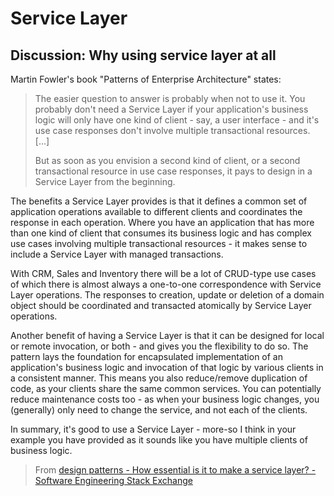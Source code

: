 # Service Layer



## Discussion: Why using service layer at all

Martin Fowler's book "Patterns of Enterprise Architecture" states:

> The easier question to answer is probably when not to use it. You probably don't need a Service Layer if your application's business logic will only have one kind of client - say, a user interface - and it's use case responses don't involve multiple transactional resources. [...]
>
> But as soon as you envision a second kind of client, or a second transactional resource in use case responses, it pays to design in a Service Layer from the beginning.

The benefits a Service Layer provides is that it defines a common set of application operations available to different clients and coordinates the response in each operation. Where you have an application that has more than one kind of client that consumes its business logic and has complex use cases involving multiple transactional resources - it makes sense to include a Service Layer with managed transactions.

With CRM, Sales and Inventory there will be a lot of CRUD-type use cases of which there is almost always a one-to-one correspondence with Service Layer operations. The responses to creation, update or deletion of a domain object should be coordinated and transacted atomically by Service Layer operations.

Another benefit of having a Service Layer is that it can be designed for local or remote invocation, or both - and gives you the flexibility to do so. The pattern lays the foundation for encapsulated implementation of an application's business logic and invocation of that logic by various clients in a consistent manner. This means you also reduce/remove duplication of code, as your clients share the same common services. You can potentially reduce maintenance costs too - as when your business logic changes, you (generally) only need to change the service, and not each of the clients.

In summary, it's good to use a Service Layer - more-so I think in your example you have provided as it sounds like you have multiple clients of business logic.



> From [design patterns - How essential is it to make a service layer? - Software Engineering Stack Exchange](https://softwareengineering.stackexchange.com/questions/162399/how-essential-is-it-to-make-a-service-layer)

